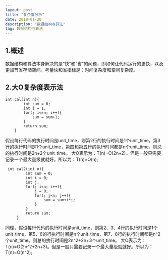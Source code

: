 ```yaml
---
layout: post
title: "复杂度分析"
date: 2019-01-20
description: "数据结构与算法"
tag: 数据结构与算法
---
```

## 1.概述
数据结构和算法本身解决的是“快”和“省”的问题，即如何让代码运行的更快，以及更加节省存储空间。考量快和省指标是：时间复杂度和空间复杂度。
## 2.大O复杂度表示法
```
int cal(int n){
        int sum = 0;
        int i = 1;
        for(; i<=n; i++){
            sum = sum+1;
        }
        return sum;
    }
```
假设每行代码的执行时间是unit_time，则第2行的执行时间是1个unit_time，第3行的执行时间是1个unit_time，第四和第五行的执行时间都是n个unit_time。则总的执行时间是2n+2个unit_time。
大O表示为：T(n)=O(2n+2)。但是一般只需要记录一个最大量级就就好。所以为：T(n)=O(n);
```
 int cal2(int n){
         int sum = 0;
         int i = 0;
         int j;
         for(; i<n; i++){
             j = 0;
             for(; j<n; j++){
                 sum = sum+i*j;
             }
         }
         return sum;
     }
```
同理，假设每行代码的执行时间是unit_time，则第2、3、4行的执行时间是1个unit_time，第5、6的行执行时间是n个unit_time，第7、8行的执行时间都是n^2个unit_time。则总的执行时间是2n^2+2n+3个unit_time。
大O表示为：T(n)=O(2n^2+2n+3)。但是一般只需要记录一个最大量级就就好。所以为：T(n)=O(n^2);